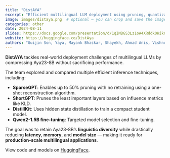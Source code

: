 ```yaml
---
title: "DistAYA"
excerpt: "Efficient multilingual LLM deployment using pruning, quantization, and distillation techniques on Aya23-8B and Qwen2-1.5B."
image: images/distaya.png  # optional — you can crop and save the image you just uploaded
categories: other
date: 2024-08-11
slides: https://docs.google.com/presentation/d/1qIMBGS3Lz1oA4XRddkOHikQu4kWPvQ2xoogCNlu22u8/edit?slide=id.g2833461dc11_3_5
website: https://huggingface.co/DistAya
authors: "Guijin Son, Yaya, Mayank Bhaskar, Shayekh, Ahmad Anis, Vishnu Lanka, Roshan Santhosh, Drishti Sharma"
---
```


**DistAYA** tackles real-world deployment challenges of multilingual LLMs by compressing Aya23-8B without sacrificing performance.  

The team explored and compared multiple efficient inference techniques, including:

- **SparseGPT**: Enables up to 50% pruning with no retraining using a one-shot reconstruction algorithm.
- **ShortGPT**: Prunes the least important layers based on influence metrics like KLD.
- **DistillKit**: Uses hidden state distillation to train a compact student model.
- **Qwen2-1.5B fine-tuning**: Targeted model selection and fine-tuning.

The goal was to retain Aya23-8B’s **linguistic diversity** while drastically reducing **latency**, **memory**, and **model size** — making it ready for **production-scale multilingual applications**.

View code and models on [HuggingFace](https://huggingface.co/DistAya).
